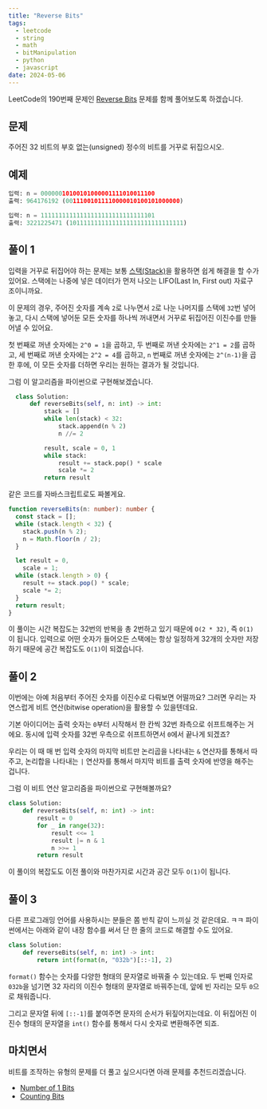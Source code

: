 ```yaml
---
title: "Reverse Bits"
tags:
  - leetcode
  - string
  - math
  - bitManipulation
  - python
  - javascript
date: 2024-05-06
---
```


LeetCode의 190번째 문제인 [Reverse Bits](https://leetcode.com/problems/reverse-bits/) 문제를 함께 풀어보도록 하겠습니다.

## 문제

주어진 32 비트의 부호 없는(unsigned) 정수의 비트를 거꾸로 뒤집으시오.

## 예제

```py
입력: n = 00000010100101000001111010011100
출력: 964176192 (00111001011110000010100101000000)
```

```py
입력: n = 11111111111111111111111111111101
출력: 3221225471 (10111111111111111111111111111111)
```

## 풀이 1

입력을 거꾸로 뒤집어야 하는 문제는 보통 [스택(Stack)](/data-structures/stack/)을 활용하면 쉽게 해결을 할 수가 있어요.
스택에는 나중에 넣은 데이터가 먼저 나오는 LIFO(Last In, First out) 자료구조이니까요.

이 문제의 경우, 주어진 숫자를 계속 `2`로 나누면서 `2`로 나눈 나머지를 스택에 `32`번 넣어놓고,
다시 스택에 넣어둔 모든 숫자를 하나씩 꺼내면서 거꾸로 뒤집어진 이진수를 만들어낼 수 있어요.

첫 번째로 꺼낸 숫자에는 `2^0 = 1`을 곱하고, 두 번째로 꺼낸 숫자에는 `2^1 = 2`를 곱하고, 세 번째로 꺼낸 숫자에는 `2^2 = 4`를 곱하고, `n` 번째로 꺼낸 숫자에는 `2^(n-1)`을 곱한 후에,
이 모든 숫자를 더하면 우리는 원하는 결과가 될 것입니다.

그럼 이 알고리즘을 파이썬으로 구현해보겠습니다.

```py
  class Solution:
      def reverseBits(self, n: int) -> int:
          stack = []
          while len(stack) < 32:
              stack.append(n % 2)
              n //= 2

          result, scale = 0, 1
          while stack:
              result += stack.pop() * scale
              scale *= 2
          return result
```

같은 코드를 자바스크립트로도 짜볼게요.

```ts
function reverseBits(n: number): number {
  const stack = [];
  while (stack.length < 32) {
    stack.push(n % 2);
    n = Math.floor(n / 2);
  }

  let result = 0,
    scale = 1;
  while (stack.length > 0) {
    result += stack.pop() * scale;
    scale *= 2;
  }
  return result;
}
```

이 풀이는 시간 복잡도는 32번의 반복을 총 2번하고 있기 때문에 `O(2 * 32)`, 즉 `O(1)`이 됩니다.
입력으로 어떤 숫자가 들어오든 스택에는 항상 일정하게 32개의 숫자만 저장하기 때문에 공간 복잡도도 `O(1)`이 되겠습니다.

## 풀이 2

이번에는 아예 처음부터 주어진 숫자를 이진수로 다뤄보면 어떨까요?
그러면 우리는 자연스럽게 비트 연산(bitwise operation)을 활용할 수 있을텐데요.

기본 아이디어는 출력 숫자는 `0`부터 시작해서 한 칸씩 32번 좌측으로 쉬프트해주는 거에요.
동시에 입력 숫자를 32번 우측으로 쉬프트하면서 `0`에서 끝나게 되겠죠?

우리는 이 때 매 번 입력 숫자의 마지막 비트만 논리곱을 나타내는 `&` 연산자를 통해서 따주고,
논리합을 나타내는 `|` 연산자를 통해서 마지막 비트를 출력 숫자에 반영을 해주는 겁니다.

그럼 이 비트 연산 알고리즘을 파이썬으로 구현해볼까요?

```py
class Solution:
    def reverseBits(self, n: int) -> int:
        result = 0
        for _ in range(32):
            result <<= 1
            result |= n & 1
            n >>= 1
        return result
```

이 풀이의 복잡도도 이전 풀이와 마찬가지로 시간과 공간 모두 `O(1)`이 됩니다.

## 풀이 3

다른 프로그래밍 언어를 사용하시는 분들은 쫌 반칙 같이 느끼실 것 같은데요. ㅋㅋ
파이썬에서는 아래와 같이 내장 함수를 써서 단 한 줄의 코드로 해결할 수도 있어요.

```py
class Solution:
    def reverseBits(self, n: int) -> int:
        return int(format(n, "032b")[::-1], 2)
```

`format()` 함수는 숫자를 다양한 형태의 문자열로 바꿔줄 수 있는데요.
두 번째 인자로 `032b`을 넘기면 32 자리의 이진수 형태의 문자열로 바꿔주는데, 앞에 빈 자리는 모두 `0`으로 채워줍니다.

그리고 문자열 뒤에 `[::-1]`를 붙여주면 문자의 순서가 뒤짚어지는데요.
이 뒤집어진 이진수 형태의 문자열을 `int()` 함수를 통해서 다시 숫자로 변환해주면 되죠.

## 마치면서

비트를 조작하는 유형의 문제를 더 풀고 싶으시다면 아래 문제를 추천드리겠습니다.

- [Number of 1 Bits](/problems/number-of-1-bits/)
- [Counting Bits](/problems/counting-bits/)
